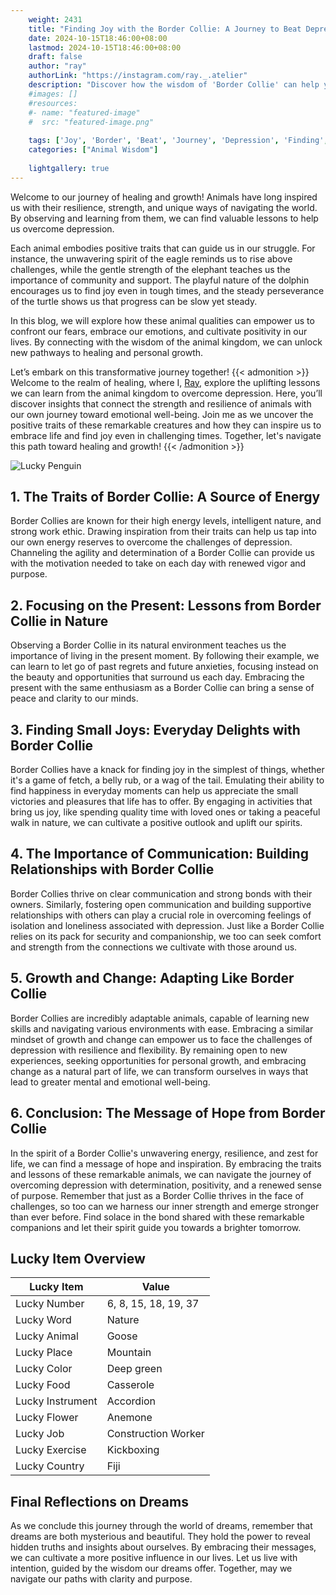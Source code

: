 ```yaml
---
    weight: 2431
    title: "Finding Joy with the Border Collie: A Journey to Beat Depression"  # Assuming 'title' column exists
    date: 2024-10-15T18:46:00+08:00
    lastmod: 2024-10-15T18:46:00+08:00
    draft: false
    author: "ray"
    authorLink: "https://instagram.com/ray._.atelier"
    description: "Discover how the wisdom of 'Border Collie' can help you overcome depression and find joy in your life journey."
    #images: []
    #resources:
    #- name: "featured-image"
    #  src: "featured-image.png"
    
    tags: ['Joy', 'Border', 'Beat', 'Journey', 'Depression', 'Finding', 'Collie']
    categories: ["Animal Wisdom"]
    
    lightgallery: true
---
```

    
Welcome to our journey of healing and growth! Animals have long inspired us with their resilience, strength, and unique ways of navigating the world. By observing and learning from them, we can find valuable lessons to help us overcome depression.

Each animal embodies positive traits that can guide us in our struggle. For instance, the unwavering spirit of the eagle reminds us to rise above challenges, while the gentle strength of the elephant teaches us the importance of community and support. The playful nature of the dolphin encourages us to find joy even in tough times, and the steady perseverance of the turtle shows us that progress can be slow yet steady.

In this blog, we will explore how these animal qualities can empower us to confront our fears, embrace our emotions, and cultivate positivity in our lives. By connecting with the wisdom of the animal kingdom, we can unlock new pathways to healing and personal growth.

Let’s embark on this transformative journey together!
{{< admonition >}}
Welcome to the realm of healing, where I, [Ray](https://instagram.com/ray._.atelier), explore the uplifting lessons we can learn from the animal kingdom to overcome depression. Here, you’ll discover insights that connect the strength and resilience of animals with our own journey toward emotional well-being. Join me as we uncover the positive traits of these remarkable creatures and how they can inspire us to embrace life and find joy even in challenging times. Together, let's navigate this path toward healing and growth!
{{< /admonition >}}

![Lucky Penguin](https://cdn.pixabay.com/photo/2024/09/07/02/34/penguins-9028827_1280.jpg "Lucky Penguin")

## 1. The Traits of Border Collie: A Source of Energy
Border Collies are known for their high energy levels, intelligent nature, and strong work ethic. Drawing inspiration from their traits can help us tap into our own energy reserves to overcome the challenges of depression. Channeling the agility and determination of a Border Collie can provide us with the motivation needed to take on each day with renewed vigor and purpose.

## 2. Focusing on the Present: Lessons from Border Collie in Nature
Observing a Border Collie in its natural environment teaches us the importance of living in the present moment. By following their example, we can learn to let go of past regrets and future anxieties, focusing instead on the beauty and opportunities that surround us each day. Embracing the present with the same enthusiasm as a Border Collie can bring a sense of peace and clarity to our minds.

## 3. Finding Small Joys: Everyday Delights with Border Collie
Border Collies have a knack for finding joy in the simplest of things, whether it's a game of fetch, a belly rub, or a wag of the tail. Emulating their ability to find happiness in everyday moments can help us appreciate the small victories and pleasures that life has to offer. By engaging in activities that bring us joy, like spending quality time with loved ones or taking a peaceful walk in nature, we can cultivate a positive outlook and uplift our spirits.

## 4. The Importance of Communication: Building Relationships with Border Collie
Border Collies thrive on clear communication and strong bonds with their owners. Similarly, fostering open communication and building supportive relationships with others can play a crucial role in overcoming feelings of isolation and loneliness associated with depression. Just like a Border Collie relies on its pack for security and companionship, we too can seek comfort and strength from the connections we cultivate with those around us.

## 5. Growth and Change: Adapting Like Border Collie
Border Collies are incredibly adaptable animals, capable of learning new skills and navigating various environments with ease. Embracing a similar mindset of growth and change can empower us to face the challenges of depression with resilience and flexibility. By remaining open to new experiences, seeking opportunities for personal growth, and embracing change as a natural part of life, we can transform ourselves in ways that lead to greater mental and emotional well-being.

## 6. Conclusion: The Message of Hope from Border Collie
In the spirit of a Border Collie's unwavering energy, resilience, and zest for life, we can find a message of hope and inspiration. By embracing the traits and lessons of these remarkable animals, we can navigate the journey of overcoming depression with determination, positivity, and a renewed sense of purpose. Remember that just as a Border Collie thrives in the face of challenges, so too can we harness our inner strength and emerge stronger than ever before. Find solace in the bond shared with these remarkable companions and let their spirit guide you towards a brighter tomorrow.


## Lucky Item Overview
| Lucky Item          | Value              |
|---------------|--------------------|
| Lucky Number        | 6, 8, 15, 18, 19, 37  |
| Lucky Word          | Nature |
| Lucky Animal        | Goose |
| Lucky Place         | Mountain     |
| Lucky Color         | Deep green     |
| Lucky Food          | Casserole      |
| Lucky Instrument    | Accordion |
| Lucky Flower        | Anemone    |
| Lucky Job           | Construction Worker       |
| Lucky Exercise      | Kickboxing  |
| Lucky Country       | Fiji    |


##  Final Reflections on Dreams

As we conclude this journey through the world of dreams, remember that dreams are both mysterious and beautiful. They hold the power to reveal hidden truths and insights about ourselves. By embracing their messages, we can cultivate a more positive influence in our lives. Let us live with intention, guided by the wisdom our dreams offer. Together, may we navigate our paths with clarity and purpose.
